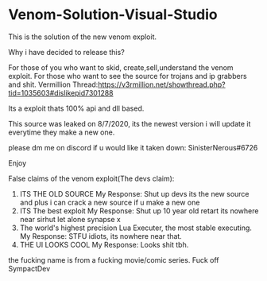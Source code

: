 # Venom-Solution-Visual-Studio
This is the solution of the new venom exploit.

Why i have decided to release this?

For those of you who want to skid, create,sell,understand the venom exploit.
For those who want to see the source for trojans and ip grabbers and shit.
Vermillion Thread:https://v3rmillion.net/showthread.php?tid=1035603#dislikepid7301288

Its a exploit thats 100% api and dll based.

This source was leaked on 8/7/2020, its the newest version i will update it everytime they make a new one.



please dm me on discord if u would like it taken down: SinisterNerous#6726







Enjoy

False claims of the venom exploit(The devs claim):

1. ITS THE OLD SOURCE
My Response: Shut up devs its the new source and plus i can crack a new source if u make a new one
2. ITS The best exploit
My Response: Shut up 10 year old retart its nowhere near sirhut let alone synapse x
3. The world's highest precision Lua Executer, the most stable executing.
My Response: STFU idiots, its nowhere near that.
4. THE UI LOOKS COOL
My Response: Looks shit tbh.

the fucking name is from a fucking movie/comic series.
Fuck off SympactDev




